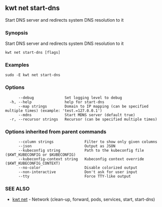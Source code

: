 ## kwt net start-dns

Start DNS server and redirects system DNS resolution to it

### Synopsis

Start DNS server and redirects system DNS resolution to it

```
kwt net start-dns [flags]
```

### Examples

```
sudo -E kwt net start-dns
```

### Options

```
      --debug              Set logging level to debug
  -h, --help               help for start-dns
      --map strings        Domain to IP mapping (can be specified multiple times) (example: 'test.=127.0.0.1')
      --mdns               Start MDNS server (default true)
  -r, --recursor strings   Recursor (can be specified multiple times)
```

### Options inherited from parent commands

```
      --column strings              Filter to show only given columns
      --json                        Output as JSON
      --kubeconfig string           Path to the kubeconfig file ($KWT_KUBECONFIG or $KUBECONFIG)
      --kubeconfig-context string   Kubeconfig context override ($KWT_KUBECONFIG_CONTEXT)
      --no-color                    Disable colorized output
      --non-interactive             Don't ask for user input
      --tty                         Force TTY-like output
```

### SEE ALSO

* [kwt net](kwt_net.md)	 - Network (clean-up, forward, pods, services, start, start-dns)

